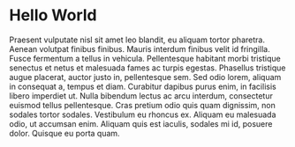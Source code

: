 # Hello World

Praesent vulputate nisl sit amet leo blandit, eu aliquam tortor pharetra. Aenean volutpat finibus finibus. Mauris interdum finibus velit id fringilla. Fusce fermentum a tellus in vehicula. Pellentesque habitant morbi tristique senectus et netus et malesuada fames ac turpis egestas. Phasellus tristique augue placerat, auctor justo in, pellentesque sem. Sed odio lorem, aliquam in consequat a, tempus et diam. Curabitur dapibus purus enim, in facilisis libero imperdiet ut. Nulla bibendum lectus ac arcu interdum, consectetur euismod tellus pellentesque. Cras pretium odio quis quam dignissim, non sodales tortor sodales. Vestibulum eu rhoncus ex. Aliquam eu malesuada odio, ut accumsan enim. Aliquam quis est iaculis, sodales mi id, posuere dolor. Quisque eu porta quam.
